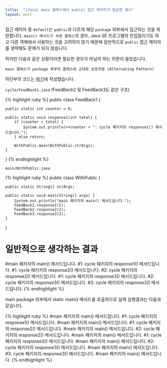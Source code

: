 ```yaml
---
title:  "[Java] main 클래스에서 public 접근 제어자가 필요한 예시"
layout: post
---
```

접근 제어자 중 `default`는 `public`과 다르게 해당 `package` 외부에서 접근하는 것을 제한합니다. `main() 메서드가 속한 클래스`의 경우, Java SE 프로그램의 진입점이기도 하고 다른 객체에서 사용하는 것을 고려하지 않기 때문에 일반적으로 `public` 접근 제어자를 생략해도 문제가 되지 않습니다.

하지만 다음과 같은 상황이라면 필요한 경우가 아닐까 하는 의문이 들었습니다. 

`main 클래스가 package 외부의 클래스와 교대로 상호작용 (Alternating Pattern)`

하단부의 코드는 [여기][main-class-without-public]에 작성했습니다.

`cycle/FeedBack1.java` (FeedBack2 및 FeedBack3도 같은 구조)

{% highlight ruby %}
public class FeedBack1 {

    public static int counter = 0;

    public static void response1(int total) {
        if (counter < total) {
            System.out.println(++counter + ": cycle 패키지의 response1() 메서드입니다.");
        } else return;

        WithPublic.main(WithPublic.strArgs);
    }
}
{% endhighlight %}

`main/WithPublic.java`

{% highlight ruby %}
public class WithPublic {
    
    public static String[] strArgs;

    public static void main(String[] args) {
        System.out.println("main 패키지의 main() 메서드입니다.");
        FeedBack1.response1(1);
        FeedBack2.response2(2);
        FeedBack3.response3(3);
    }
}
# 일반적으로 생각하는 결과
#main 패키지의 main() 메서드입니다.
#1: cycle 패키지의 response1() 메서드입니다.
#1: cycle 패키지의 response2() 메서드입니다.
#2: cycle 패키지의 response2() 메서드입니다.
#1: cycle 패키지의 response3() 메서드입니다.
#2: cycle 패키지의 response3() 메서드입니다.
#3: cycle 패키지의 response3() 메서드입니다.
{% endhighlight %}

main package 외부에서 static main() 메서드를 호출하므로 실제 실행결과는 다음과 같습니다.

{% highlight ruby %}
#main 패키지의 main() 메서드입니다.
#1: cycle 패키지의 response1() 메서드입니다.
#main 패키지의 main() 메서드입니다.
#1: cycle 패키지의 response2() 메서드입니다.
#main 패키지의 main() 메서드입니다.
#2: cycle 패키지의 response2() 메서드입니다.
#main 패키지의 main() 메서드입니다.
#1: cycle 패키지의 response3() 메서드입니다.
#main 패키지의 main() 메서드입니다.
#2: cycle 패키지의 response3() 메서드입니다.
#main 패키지의 main() 메서드입니다.
#3: cycle 패키지의 response3() 메서드입니다.
#main 패키지의 main() 메서드입니다.
{% endhighlight %}

[main-class-without-public]: https://github.com/jslblar080/main-class-without-public/tree/main/src/com/github/jslblar080
